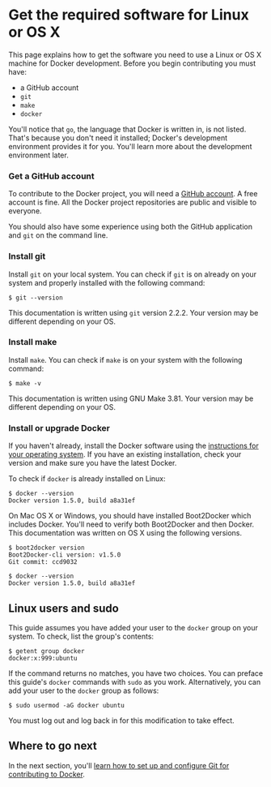 <!--[metadata]>
+++
title = "Get the required software"
description = "Describes the software required to contribute to Docker"
keywords = ["GitHub account, repository, Docker, Git, Go, make,  "]
[menu.main]
parent = "smn_develop"
+++
<![end-metadata]-->

# Get the required software for Linux or OS X

This page explains how to get the software you need to use a Linux or OS X
machine for Docker development. Before you begin contributing you must have:

*  a GitHub account
* `git`
* `make` 
* `docker`

You'll notice that `go`, the language that Docker is written in, is not listed.
That's because you don't need it installed; Docker's development environment
provides it for you. You'll learn more about the development environment later.

### Get a GitHub account

To contribute to the Docker project, you will need a <a
href="https://github.com" target="_blank">GitHub account</a>. A free account is
fine. All the Docker project repositories are public and visible to everyone.

You should also have some experience using both the GitHub application and `git`
on the command line. 

### Install git

Install `git` on your local system. You can check if `git` is on already on your
system and properly installed with the following command:

    $ git --version 


This documentation is written using `git` version 2.2.2. Your version may be
different depending on your OS.

### Install make

Install `make`. You can check if `make` is on your system with the following
command:

    $ make -v 

This documentation is written using GNU Make 3.81. Your version may be different
depending on your OS.

### Install or upgrade Docker 

If you haven't already, install the Docker software using the 
<a href="/installation" target="_blank">instructions for your operating system</a>.
If you have an existing installation, check your version and make sure you have
the latest Docker. 

To check if `docker` is already installed on Linux:

    $ docker --version
    Docker version 1.5.0, build a8a31ef

On Mac OS X or Windows, you should have installed Boot2Docker which includes
Docker. You'll need to verify both Boot2Docker and then Docker. This
documentation was written on OS X using the following versions.

    $ boot2docker version
    Boot2Docker-cli version: v1.5.0
    Git commit: ccd9032

    $ docker --version
    Docker version 1.5.0, build a8a31ef

## Linux users and sudo

This guide assumes you have added your user to the `docker` group on your system.
To check, list the group's contents:

    $ getent group docker
    docker:x:999:ubuntu

If the command returns no matches, you have two choices. You can preface this
guide's `docker` commands with `sudo` as you work. Alternatively, you can add
your user to the `docker` group as follows:

    $ sudo usermod -aG docker ubuntu

You must log out and log back in for this modification to take effect.


## Where to go next

In the next section, you'll [learn how to set up and configure Git for
contributing to Docker](/project/set-up-git/).
